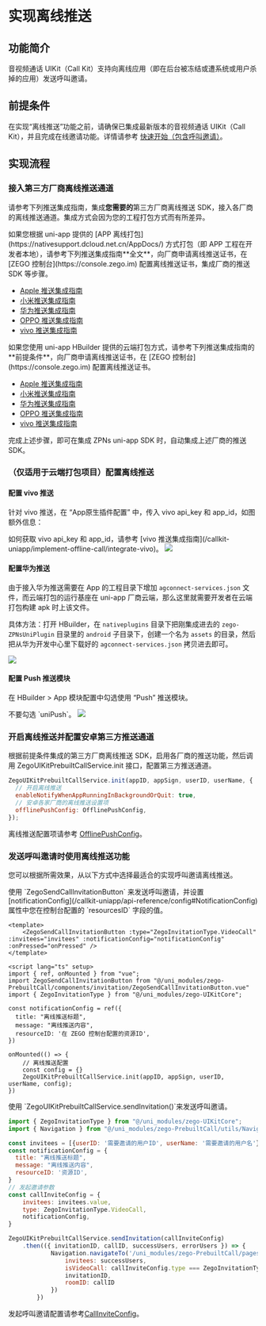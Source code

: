 # 实现离线推送


## 功能简介

音视频通话 UIKit（Call Kit）支持向离线应用（即在后台被冻结或遭系统或用户杀掉的应用）发送呼叫邀请。

## 前提条件

在实现“离线推送”功能之前，请确保已集成最新版本的音视频通话 UIKit（Call Kit），并且完成在线邀请功能。详情请参考 [快速开始（包含呼叫邀请）](/callkit-uniapp/quick-start-(with-call-invitation).mdx)。

## 实现流程

### 接入第三方厂商离线推送通道

请参考下列推送集成指南，集成**您需要的**第三方厂商离线推送 SDK，接入各厂商的离线推送通道。集成方式会因为您的工程打包方式而有所差异。

<Tabs>
<Tab title="离线打包">
如果您根据 uni-app 提供的 [APP 离线打包](https://nativesupport.dcloud.net.cn/AppDocs/) 方式打包（即 APP 工程在开发者本地），请参考下列推送集成指南**全文**，向厂商申请离线推送证书，在 [ZEGO 控制台](https://console.zego.im) 配置离线推送证书，集成厂商的推送 SDK 等步骤。

- [Apple 推送集成指南](/callkit-uniapp/implement-offline-call/integrate-apns)
- [小米推送集成指南](/callkit-uniapp/implement-offline-call/integrate-xiaomi)
- [华为推送集成指南](/callkit-uniapp/implement-offline-call/integrate-huawei)
- [OPPO 推送集成指南](/callkit-uniapp/implement-offline-call/integrate-oppo)
- [vivo 推送集成指南](/callkit-uniapp/implement-offline-call/integrate-vivo)
</Tab>
<Tab title="云端打包">
如果您使用 uni-app HBuilder 提供的云端打包方式，请参考下列推送集成指南的**前提条件**，向厂商申请离线推送证书，在 [ZEGO 控制台](https://console.zego.im) 配置离线推送证书。

- [Apple 推送集成指南](/callkit-uniapp/implement-offline-call/integrate-apns)
- [小米推送集成指南](/callkit-uniapp/implement-offline-call/integrate-xiaomi)
- [华为推送集成指南](/callkit-uniapp/implement-offline-call/integrate-huawei)
- [OPPO 推送集成指南](/callkit-uniapp/implement-offline-call/integrate-oppo)
- [vivo 推送集成指南](/callkit-uniapp/implement-offline-call/integrate-vivo)
</Tab>
</Tabs>

完成上述步骤，即可在集成 ZPNs uni-app SDK 时，自动集成上述厂商的推送 SDK。

### （仅适用于云端打包项目）配置离线推送

#### 配置 vivo 推送

针对 vivo 推送，在 “App原生插件配置” 中，传入 vivo api_key 和 app_id，如图额外信息：

<Note title="说明">
如何获取 vivo api_key 和 app_id，请参考 [vivo 推送集成指南](/callkit-uniapp/implement-offline-call/integrate-vivo)。
</Note>

<Frame width="512" height="auto" caption="">
<img src="https://doc-media.zego.im/sdk-doc/Pics/ZIM/ZPNS/uniapp/img11.jpeg" />
</Frame>

#### 配置华为推送
由于接入华为推送需要在 App 的工程目录下增加 `agconnect-services.json` 文件，而云端打包的运行基座在 uni-app 厂商云端，那么这里就需要开发者在云端打包构建 apk 时上该文件。

具体方法：打开 HBuilder，在 `nativeplugins` 目录下把刚集成进去的 `zego-ZPNsUniPlugin` 目录里的 `android` 子目录下，创建一个名为 `assets` 的目录，然后把从华为开发中心里下载好的 `agconnect-services.json` 拷贝进去即可。

<Frame width="512" height="auto" caption="">
    <img src="https://doc-media.zego.im/sdk-doc/Pics/ZIM/ZPNS/uniapp/img9.jpeg" />
</Frame>

#### 配置 Push 推送模块
在 HBuilder > App 模块配置中勾选使用 “Push” 推送模块。

<Warning title="注意">
不要勾选 `uniPush`。
</Warning>

<Frame width="512" height="auto" caption="">
    <img src="https://doc-media.zego.im/sdk-doc/Pics/ZIM/ZPNS/uniapp/img5.jpeg" />
</Frame>

### 开启离线推送并配置安卓第三方推送通道

根据前提条件集成的第三方厂商离线推送 SDK，启用各厂商的推送功能，然后调用 ZegoUIKitPrebuiltCallService.init 接口，配置第三方推送通道。

```javascript
ZegoUIKitPrebuiltCallService.init(appID, appSign, userID, userName, {
  // 开启离线推送
  enableNotifyWhenAppRunningInBackgroundOrQuit: true,
  // 安卓各家厂商的离线推送设置项
  offlinePushConfig: OfflinePushConfig,
});
```
离线推送配置项请参考 [OfflinePushConfig](/callkit-uniapp/api-reference/config#Offlinepushconfig)。

### 发送呼叫邀请时使用离线推送功能

您可以根据所需效果，从以下方式中选择最适合的实现呼叫邀请离线推送。

<Tabs>
<Tab title="最便捷">
使用 `ZegoSendCallInvitationButton` 来发送呼叫邀请，并设置 [notificationConfig](/callkit-uniapp/api-reference/config#NotificationConfig) 属性中您在控制台配置的 `resourcesID` 字段的值。

```vue title="pages/invite/index.vue" 
<template>
    <ZegoSendCallInvitationButton :type="ZegoInvitationType.VideoCall" :invitees="invitees" :notificationConfig="notificationConfig" :onPressed="onPressed" />
</template>

<script lang="ts" setup>
import { ref, onMounted } from "vue";
import ZegoSendCallInvitationButton from "@/uni_modules/zego-PrebuiltCall/components/invitation/ZegoSendCallInvitationButton.vue"
import { ZegoInvitationType } from "@/uni_modules/zego-UIKitCore";

const notificationConfig = ref({
  title: "离线推送标题",
  message: "离线推送内容",
  resourceID: '在 ZEGO 控制台配置的资源ID',
})

onMounted(() => {
    // 离线推送配置
    const config = {}
    ZegoUIKitPrebuiltCallService.init(appID, appSign, userID, userName, config);
})
```
</Tab>
<Tab title="如需自定义邀请按钮">
使用 `ZegoUIKitPrebuiltCallService.sendInvitation()`来发送呼叫邀请。

```javascript
import { ZegoInvitationType } from "@/uni_modules/zego-UIKitCore";
import { Navigation } from "@/uni_modules/zego-PrebuiltCall/utils/Navigation";

const invitees = [{userID: '需要邀请的用户ID', userName: '需要邀请的用户名'}]
const notificationConfig = {
  title: "离线推送标题",
  message: "离线推送内容",
  resourceID: '资源ID',
}
// 发起邀请参数
const callInviteConfig = {
    invitees: invitees.value,
    type: ZegoInvitationType.VideoCall,
    notificationConfig,
}

ZegoUIKitPrebuiltCallService.sendInvitation(callInviteConfig)
    .then(({ invitationID, callID, successUsers, errorUsers }) => {
            Navigation.navigateTo('/uni_modules/zego-PrebuiltCall/pages/invitation/ZegoCallInvitationWaiting', {
                invitees: successUsers,
                isVideoCall: callInviteConfig.type === ZegoInvitationType.VideoCall,
                invitationID,
                roomID: callID
            })
        })
```

发起呼叫邀请配置请参考[CallInviteConfig](/callkit-uniapp/api-reference/config#CallInviteConfig)。
</Tab>
</Tabs>
